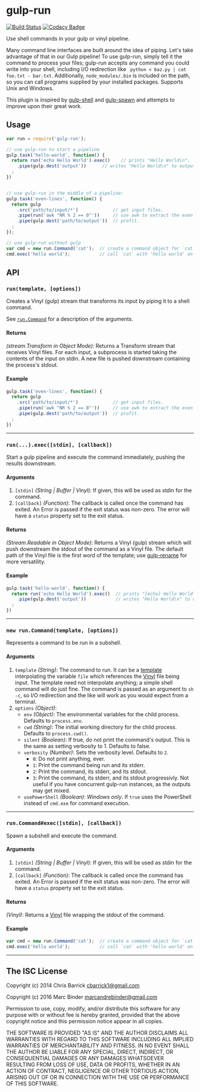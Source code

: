 # gulp-run
[![Build Status](https://travis-ci.org/MrBoolean/gulp-run.svg?branch=master)](https://travis-ci.org/MrBoolean/gulp-run) [![Codacy Badge](https://api.codacy.com/project/badge/grade/c40b0223c6314a1ebab8d0024cfd1d41)](https://www.codacy.com/app/mrboolean/gulp-run)

Use shell commands in your gulp or vinyl pipeline.

Many command line interfaces are built around the idea of piping. Let's take advantage of that in our Gulp pipeline! To use gulp-run, simply tell it the command to process your files; gulp-run accepts any command you could write into your shell, including I/O redirection like ` python < baz.py | cat foo.txt - bar.txt`. Additionally, `node_modules/.bin` is included on the path, so you can call programs supplied by your installed packages. Supports Unix and Windows.

This plugin is inspired by [gulp-shell] and [gulp-spawn] and attempts to improve upon their great work.

## Usage

```javascript
var run = require('gulp-run');

// use gulp-run to start a pipeline
gulp.task('hello-world', function() {
  return run('echo Hello World').exec()    // prints "Hello World\n".
    .pipe(gulp.dest('output'))      // writes "Hello World\n" to output/echo.
  ;
})


// use gulp-run in the middle of a pipeline:
gulp.task('even-lines', function() {
  return gulp
    .src('path/to/input/*')             // get input files.
    .pipe(run('awk "NR % 2 == 0"'))     // use awk to extract the even lines.
    .pipe(gulp.dest('path/to/output'))  // profit.
  ;
});

// use gulp-run without gulp
var cmd = new run.Command('cat');  // create a command object for `cat`.
cmd.exec('hello world');           // call `cat` with 'hello world' on stdin.
```

## API
### `run(template, [options])`
Creates a Vinyl (gulp) stream that transforms its input by piping it to a shell command.

See <a href="#run.Command">`run.Command`</a> for a description of the arguments.

#### Returns
*(stream.Transform in Object Mode)*: Returns a Transform stream that receives Vinyl files. For each input, a subprocess is started taking the contents of the input on stdin. A new file is pushed downstream containing the process's stdout.

#### Example
```javascript
gulp.task('even-lines', function() {
  return gulp
    .src('path/to/input/*')             // get input files.
    .pipe(run('awk "NR % 2 == 0"'))     // use awk to extract the even lines.
    .pipe(gulp.dest('path/to/output'))  // profit.
  ;
})
```

---

### `run(...).exec([stdin], [callback])`
Start a gulp pipeline and execute the command immediately, pushing the results downstream.

#### Arguments
1. `[stdin]` *(String | Buffer | Vinyl)*: If given, this will be used as stdin for the command.
1. `[callback]` *(Function)*: The callback is called once the command has exited. An Error is passed if the exit status was non-zero. The error will have a `status` property set to the exit status.

#### Returns
*(Stream.Readable in Object Mode)*: Returns a Vinyl (gulp) stream which will push downstream the stdout of the command as a Vinyl file. The default path of the Vinyl file is the first word of the template; use [gulp-rename] for more versatility.

#### Example
```javascript
gulp.task('hello-world', function() {
  return run('echo Hello World').exec()  // prints "[echo] Hello World\n".
    .pipe(gulp.dest('output'))           // writes "Hello World\n" to output/echo.
  ;
})
```

---

<a name="run.Command"></a>
### `new run.Command(template, [options])`
Represents a command to be run in a subshell.

#### Arguments
1. `template` *(String)*: The command to run. It can be a [template] interpolating the variable `file` which references the [Vinyl] file being input. The template need not interpolate anything; a simple shell command will do just fine. The command is passed as an argument to `sh -c`, so I/O redirection and the like will work as you would expect from a terminal.
1. `options` *(Object)*:
    - `env` *(Object)*: The environmental variables for the child process. Defaults to `process.env`.
    - `cwd` *(String)*: The initial working directory for the child process. Defaults to `process.cwd()`.
    - `silent` *(Boolean)*: If true, do not print the command's output. This is the same as setting verbosity to 1. Defaults to false.
    - `verbosity` *(Number)*: Sets the verbosity level. Defaults to `2`.
        - `0`: Do not print anything, ever.
        - `1`: Print the command being run and its stderr.
        - `2`: Print the command, its stderr, and its stdout.
        - `3`: Print the command, its stderr, and its stdout progressivly. Not useful if you have concurrent gulp-run instances, as the outputs may get mixed.
    - `usePowerShell` *(Boolean)*: *Windows only*. If `true` uses the PowerShell instead of `cmd.exe` for command execution.

---

### `run.Command#exec([stdin], [callback])`
Spawn a subshell and execute the command.

#### Arguments
1. `[stdin]` *(String | Buffer | Vinyl)*: If given, this will be used as stdin for the command.
2. `[callback]` *(Function)*: The callback is called once the command has exited. An Error is passed if the exit status was non-zero. The error will have a `status` property set to the exit status.

#### Returns
*(Vinyl)*: Returns a [Vinyl] file wrapping the stdout of the command.

#### Example
```javascript
var cmd = new run.Command('cat');  // create a command object for `cat`.
cmd.exec('hello world');           // call `cat` with 'hello world' on stdin.
```

---

## The ISC License
Copyright (c) 2014 Chris Barrick <cbarrick1@gmail.com>

Copyright (c) 2016 Marc Binder <marcandrebinder@gmail.com>

Permission to use, copy, modify, and/or distribute this software for any purpose with or without fee is hereby granted, provided that the above copyright notice and this permission notice appear in all copies.

THE SOFTWARE IS PROVIDED "AS IS" AND THE AUTHOR DISCLAIMS ALL WARRANTIES WITH REGARD TO THIS SOFTWARE INCLUDING ALL IMPLIED WARRANTIES OF MERCHANTABILITY AND FITNESS. IN NO EVENT SHALL THE AUTHOR BE LIABLE FOR ANY SPECIAL, DIRECT, INDIRECT, OR CONSEQUENTIAL DAMAGES OR ANY DAMAGES WHATSOEVER RESULTING FROM LOSS OF USE, DATA OR PROFITS, WHETHER IN AN ACTION OF CONTRACT, NEGLIGENCE OR OTHER TORTIOUS ACTION, ARISING OUT OF OR IN CONNECTION WITH THE USE OR PERFORMANCE OF THIS SOFTWARE.

[gulp-rename]: https://github.com/hparra/gulp-rename
[gulp-shell]: https://github.com/sun-zheng-an/gulp-shell
[gulp-spawn]: https://github.com/hparra/gulp-spawn
[template]: http://lodash.com/docs#template
[Vinyl]: https://github.com/wearefractal/vinyl
